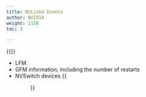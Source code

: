 ```yaml
---
title: NVLink4 Events
author: NVIDIA
weight: 1150
toc: 3

---
```


{{<link title="Events and Notifications">}}
- LFM
- GFM information, including the number of restarts
- NVSwitch devices
 {{<figure src="/images/netq/nvl4-events-480.png" alt="" width="1050">}}
